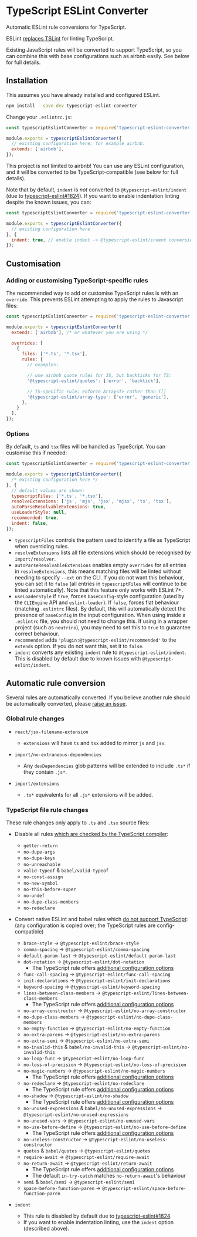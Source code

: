 # TypeScript ESLint Converter

Automatic ESLint rule conversions for TypeScript.

ESLint [replaces TSLint](https://eslint.org/blog/2019/01/future-typescript-eslint) for linting TypeScript.

Existing JavaScript rules will be converted to support TypeScript, so you can combine this with base
configurations such as airbnb easily. See below for full details.

## Installation

This assumes you have already installed and configured ESLint.

```bash
npm install --save-dev typescript-eslint-converter
```

Change your `.eslintrc.js`:

```javascript
const typescriptEslintConverter = require('typescript-eslint-converter');

module.exports = typescriptEslintConverter({
  // existing configuration here; for example airbnb:
  extends: ['airbnb'],
});
```

This project is not limited to airbnb! You can use any ESLint configuration, and it will be converted
to be TypeScript-compatible (see below for full details).

Note that by default, `indent` is _not_ converted to `@typescript-eslint/indent` (due to
[typescript-eslint#1824](https://github.com/typescript-eslint/typescript-eslint/issues/1824)).
If you want to enable indentation linting despite the known issues, you can:

```javascript
const typescriptEslintConverter = require('typescript-eslint-converter');

module.exports = typescriptEslintConverter({
  // existing configuration here
}, {
  indent: true, // enable indent -> @typescript-eslint/indent conversion
});
```

## Customisation

### Adding or customising TypeScript-specific rules

The recommended way to add or customise TypeScript rules is with an `override`. This prevents
ESLint attempting to apply the rules to Javascript files:

```javascript
const typescriptEslintConverter = require('typescript-eslint-converter');

module.exports = typescriptEslintConverter({
  extends: ['airbnb'], /* or whatever you are using */

  overrides: [
    {
      files: ['*.ts', '*.tsx'],
      rules: {
        // examples:

        // use airbnb quote rules for JS, but backticks for TS:
        '@typescript-eslint/quotes': ['error', 'backtick'],

        // TS-specific rule: enforce Array<T> rather than T[]
        '@typescript-eslint/array-type': ['error', 'generic'],
      },
    }
  ],
});
```

### Options

By default, `ts` and `tsx` files will be handled as TypeScript. You can customise this if needed:

```javascript
const typescriptEslintConverter = require('typescript-eslint-converter');

module.exports = typescriptEslintConverter({
  /* existing configuration here */
}, {
  // default values are shown:
  typescriptFiles: ['*.ts', '*.tsx'],
  resolveExtensions: ['js', 'mjs', 'jsx', 'mjsx', 'ts', 'tsx'],
  autoParseResolvableExtensions: true,
  useLoaderStyle: null,
  recommended: true,
  indent: false,
});
```

- `typescriptFiles` controls the pattern used to identify a file as TypeScript when overriding rules.
- `resolveExtensions` lists all file extensions which should be recognised by `import/resolver`.
- `autoParseResolvableExtensions` enables empty `overrides` for all entries in `resolveExtensions`; this
  means matching files will be linted without needing to specify `--ext` on the CLI. If you do not want
  this behaviour, you can set it to `false` (all entries in `typescriptFiles` will continue to be linted
  automatically). Note that this feature only works with ESLint 7+.
- `useLoaderStyle` if `true`, forces `baseConfig`-style configuration (used by the `CLIEngine` API and
  `eslint-loader`). If `false`, forces flat behaviour (matching `.eslintrc` files). By default, this
  will automatically detect the presence of `baseConfig` in the input configuration. When using inside
  a `.eslintrc` file, you should not need to change this. If using in a wrapper project (such as
  `neutrino`), you may need to set this to `true` to guarantee correct behaviour.
- `recommended` adds `'plugin:@typescript-eslint/recommended'` to the `extends` option.
  If you do not want this, set it to `false`.
- `indent` converts any existing `indent` rule to `@typescript-eslint/indent`. This is disabled by
  default due to known issues with `@typescript-eslint/indent`.

## Automatic rule conversion

Several rules are automatically converted. If you believe another rule should be automatically converted, please
[raise an issue](https://github.com/davidje13/typescript-eslint-converter/issues).

### Global rule changes

* `react/jsx-filename-extension`
  - `extensions` will have `ts` and `tsx` added to mirror `js` and `jsx`.

* `import/no-extraneous-dependencies`
  - Any `devDependencies` glob patterns will be extended to include `.ts*` if they contain `.js*`.

* `import/extensions`
  - `.ts*` equivalents for all `.js*` extensions will be added.

### TypeScript file rule changes

These rule changes only apply to `.ts` and `.tsx` source files:

* Disable all rules [which are checked by the TypeScript compiler](https://github.com/typescript-eslint/typescript-eslint/blob/master/packages/eslint-plugin/src/configs/eslint-recommended.ts):
  - `getter-return`
  - `no-dupe-args`
  - `no-dupe-keys`
  - `no-unreachable`
  - `valid-typeof` &amp; `babel/valid-typeof`
  - `no-const-assign`
  - `no-new-symbol`
  - `no-this-before-super`
  - `no-undef`
  - `no-dupe-class-members`
  - `no-redeclare`

* Convert native ESLint and babel rules which [do not support TypeScript](https://github.com/typescript-eslint/typescript-eslint/tree/master/packages/eslint-plugin#extension-rules):
  (any configuration is copied over; the TypeScript rules are config-compatible)

  - `brace-style` &rarr; `@typescript-eslint/brace-style`
  - `comma-spacing` &rarr; `@typescript-eslint/comma-spacing`
  - `default-param-last` &rarr; `@typescript-eslint/default-param-last`
  - `dot-notation` &rarr; `@typescript-eslint/dot-notation`
    - The TypeScript rule offers [additional configuration options](https://github.com/typescript-eslint/typescript-eslint/blob/master/packages/eslint-plugin/docs/rules/dot-notation.md)
  - `func-call-spacing` &rarr; `@typescript-eslint/func-call-spacing`
  - `init-declarations` &rarr; `@typescript-eslint/init-declarations`
  - `keyword-spacing` &rarr; `@typescript-eslint/keyword-spacing`
  - `lines-between-class-members` &rarr; `@typescript-eslint/lines-between-class-members`
    - The TypeScript rule offers [additional configuration options](https://github.com/typescript-eslint/typescript-eslint/blob/master/packages/eslint-plugin/docs/rules/lines-between-class-members.md)
  - `no-array-constructor` &rarr; `@typescript-eslint/no-array-constructor`
  - `no-dupe-class-members` &rarr; `@typescript-eslint/no-dupe-class-members`
  - `no-empty-function` &rarr; `@typescript-eslint/no-empty-function`
  - `no-extra-parens` &rarr; `@typescript-eslint/no-extra-parens`
  - `no-extra-semi` &rarr; `@typescript-eslint/no-extra-semi`
  - `no-invalid-this` &amp; `babel/no-invalid-this` &rarr; `@typescript-eslint/no-invalid-this`
  - `no-loop-func` &rarr; `@typescript-eslint/no-loop-func`
  - `no-loss-of-precision` &rarr; `@typescript-eslint/no-loss-of-precision`
  - `no-magic-numbers` &rarr; `@typescript-eslint/no-magic-numbers`
    - The TypeScript rule offers [additional configuration options](https://github.com/typescript-eslint/typescript-eslint/blob/master/packages/eslint-plugin/docs/rules/no-magic-numbers.md)
  - `no-redeclare` &rarr; `@typescript-eslint/no-redeclare`
    - The TypeScript rule offers [additional configuration options](https://github.com/typescript-eslint/typescript-eslint/blob/master/packages/eslint-plugin/docs/rules/no-redeclare.md)
  - `no-shadow` &rarr; `@typescript-eslint/no-shadow`
    - The TypeScript rule offers [additional configuration options](https://github.com/typescript-eslint/typescript-eslint/blob/master/packages/eslint-plugin/docs/rules/no-shadow.md)
  - `no-unused-expressions` &amp; `babel/no-unused-expressions` &rarr; `@typescript-eslint/no-unused-expressions`
  - `no-unused-vars` &rarr; `@typescript-eslint/no-unused-vars`
  - `no-use-before-define` &rarr; `@typescript-eslint/no-use-before-define`
    - The TypeScript rule offers [additional configuration options](https://github.com/typescript-eslint/typescript-eslint/blob/master/packages/eslint-plugin/docs/rules/no-use-before-define.md)
  - `no-useless-constructor` &rarr; `@typescript-eslint/no-useless-constructor`
  - `quotes` &amp; `babel/quotes` &rarr; `@typescript-eslint/quotes`
  - `require-await` &rarr; `@typescript-eslint/require-await`
  - `no-return-await` &rarr; `@typescript-eslint/return-await`
    - The TypeScript rule offers [additional configuration options](https://github.com/typescript-eslint/typescript-eslint/blob/master/packages/eslint-plugin/docs/rules/return-await.md)
    - The default `in-try-catch` matches `no-return-await`'s behaviour
  - `semi` &amp; `babel/semi` &rarr; `@typescript-eslint/semi`
  - `space-before-function-paren` &rarr; `@typescript-eslint/space-before-function-paren`

* `indent`
  - This rule is disabled by default due to [typescript-eslint#1824](https://github.com/typescript-eslint/typescript-eslint/issues/1824).
  - If you want to enable indentation linting, use the `indent` option (described above).
